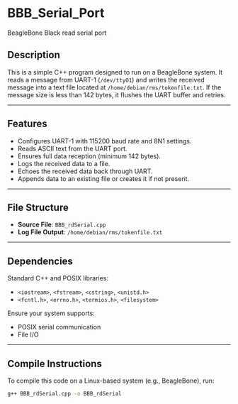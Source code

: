 # BBB_Serial_Port
BeagleBone Black read serial port

## Description

This is a simple C++ program designed to run on a BeagleBone system. It reads a message from UART-1 (`/dev/ttyO1`) and writes the received message into a text file located at `/home/debian/rms/tokenfile.txt`. If the message size is less than 142 bytes, it flushes the UART buffer and retries.

---

## Features

- Configures UART-1 with 115200 baud rate and 8N1 settings.
- Reads ASCII text from the UART port.
- Ensures full data reception (minimum 142 bytes).
- Logs the received data to a file.
- Echoes the received data back through UART.
- Appends data to an existing file or creates it if not present.

---

## File Structure

- **Source File**: `BBB_rdSerial.cpp`
- **Log File Output**: `/home/debian/rms/tokenfile.txt`

---

## Dependencies

Standard C++ and POSIX libraries:
- `<iostream>`, `<fstream>`, `<cstring>`, `<unistd.h>`
- `<fcntl.h>`, `<errno.h>`, `<termios.h>`, `<filesystem>`

Ensure your system supports:
- POSIX serial communication
- File I/O

---

## Compile Instructions

To compile this code on a Linux-based system (e.g., BeagleBone), run:

```bash
g++ BBB_rdSerial.cpp -o BBB_rdSerial
